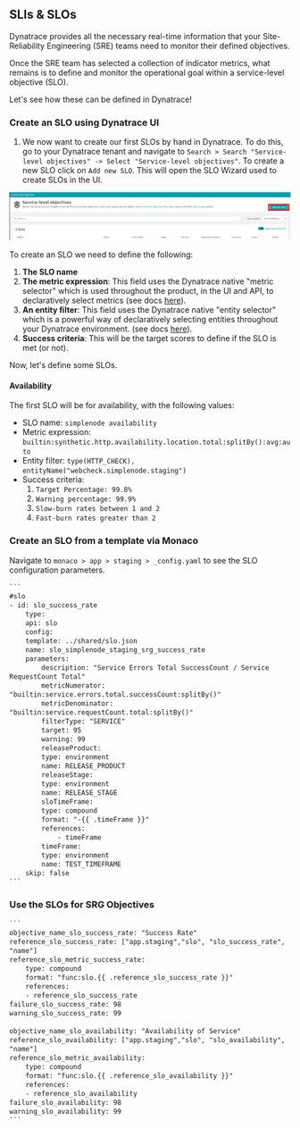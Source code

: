 ## SLIs & SLOs

Dynatrace provides all the necessary real-time information that your Site-Reliability Engineering (SRE) teams need to monitor their defined objectives.

Once the SRE team has selected a collection of indicator metrics, what remains is to define and monitor the operational goal within a service-level objective (SLO).

Let's see how these can be defined in Dynatrace!

### Create an SLO using Dynatrace UI

1. We now want to create our first SLOs by hand in Dynatrace. To do this, go to your Dynatrace tenant and navigate to `Search > Search "Service-level objectives" -> Select "Service-level objectives"`. To create a new SLO click on `Add new SLO`. This will open the SLO Wizard used to create SLOs in the UI. 

![AddNewSLO](assets/add_new_slo.png)

To create an SLO we need to define the following:
1. **The SLO name**
2. **The metric expression**: 
This field uses the Dynatrace native "metric selector" which is used throughout the product, in the UI and API, to declaratively select metrics (see docs [here](https://www.dynatrace.com/support/help/dynatrace-api/environment-api/metric-v2/metric-selector)).
1. **An entity filter**:
This field uses the Dynatrace native "entity selector" which is a powerful way of declaratively selecting entities throughout your Dynatrace environment. (see docs [here](https://www.dynatrace.com/support/help/dynatrace-api/environment-api/entity-v2/entity-selector)).
1. **Success criteria**:
This will be the target scores to define if the SLO is met (or not).

Now, let's define some SLOs.

#### Availability

The first SLO will be for availability, with the following values:
- SLO name: `simplenode availability`
- Metric expression: `builtin:synthetic.http.availability.location.total:splitBy():avg:auto`
- Entity filter: `type(HTTP_CHECK), entityName("webcheck.simplenode.staging")`
- Success criteria: 
    1. `Target Percentage: 99.8%`
    2. `Warning percentage: 99.9%`
    3. `Slow-burn rates between 1 and 2`
    4. `Fast-burn rates greater than 2`

### Create an SLO from a template via Monaco

   Navigate to `monaco > app > staging > _config.yaml` to see the SLO configuration parameters.

    ```
    #slo
    - id: slo_success_rate
        type:
        api: slo
        config:
        template: ../shared/slo.json
        name: slo_simplenode_staging_srg_success_rate
        parameters:
            description: "Service Errors Total SuccessCount / Service RequestCount Total"
            metricNumerator: "builtin:service.errors.total.successCount:splitBy()"
            metricDenominator: "builtin:service.requestCount.total:splitBy()"
            filterType: "SERVICE"
            target: 95
            warning: 99
            releaseProduct:
            type: environment
            name: RELEASE_PRODUCT
            releaseStage:
            type: environment
            name: RELEASE_STAGE
            sloTimeFrame:
            type: compound
            format: "-{{ .timeFrame }}"
            references:
                - timeFrame
            timeFrame:
            type: environment
            name: TEST_TIMEFRAME
        skip: false
    ```
### Use the SLOs for SRG Objectives

    ```
    objective_name_slo_success_rate: "Success Rate"
    reference_slo_success_rate: ["app.staging","slo", "slo_success_rate", "name"]
    reference_slo_metric_success_rate:
        type: compound
        format: "func:slo.{{ .reference_slo_success_rate }}"
        references:
        - reference_slo_success_rate
    failure_slo_success_rate: 98
    warning_slo_success_rate: 99
    
    objective_name_slo_availability: "Availability of Service"
    reference_slo_availability: ["app.staging","slo", "slo_availability", "name"]
    reference_slo_metric_availability:
        type: compound
        format: "func:slo.{{ .reference_slo_availability }}"
        references:
        - reference_slo_availability
    failure_slo_availability: 98
    warning_slo_availability: 99
    ```